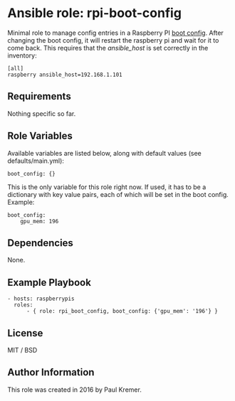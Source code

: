 Ansible role: rpi-boot-config
=============================

Minimal role to manage config entries in a Raspberry PI [boot config](http://www.raspberrypi.org/documentation/configuration/config-txt.md). After changing the boot config, it will restart the raspberry pi and wait for it to come back. This requires that the *ansible_host* is set correctly in the inventory:

	[all]
	raspberry ansible_host=192.168.1.101


Requirements
------------

Nothing specific so far.

Role Variables
--------------

Available variables are listed below, along with default values (see defaults/main.yml):

	boot_config: {}

This is the only variable for this role right now. If used, it has to be a dictionary with key value pairs, each of which will be set in the boot config. Example:

	boot_config:
		gpu_mem: 196

Dependencies
------------

None.

Example Playbook
----------------

    - hosts: raspberrypis
      roles:
	      - { role: rpi_boot_config, boot_config: {'gpu_mem': '196'} }

License
-------

MIT / BSD

Author Information
------------------

This role was created in 2016 by Paul Kremer.

